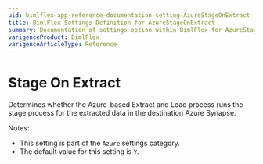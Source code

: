 ```yaml
---
uid: bimlflex-app-reference-documentation-setting-AzureStageOnExtract
title: BimlFlex Settings Definition for AzureStageOnExtract
summary: Documentation of settings option within BimlFlex for AzureStageOnExtract
varigenceProduct: BimlFlex
varigenceArticleType: Reference
---
```


# Stage On Extract

Determines whether the Azure-based Extract and Load process runs the stage process for the extracted data in the destination Azure Synapse.

Notes:

* This setting is part of the `Azure` settings category.
* The default value for this setting is `Y`.
